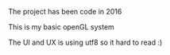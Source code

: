 The project has been code in 2016

This is my basic openGL system

The UI and UX is using utf8 so it hard to read :)


